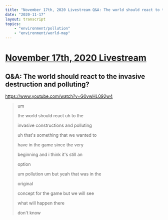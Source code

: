 ```yaml
---
title: "November 17th, 2020 Livestream Q&A: The world should react to the invasive destruction and polluting?"
date: "2020-11-17"
layout: transcript
topics:
    - "environment/pollution"
    - "environment/world-map"
---
```

# [November 17th, 2020 Livestream](../2020-11-17.md)
## Q&A: The world should react to the invasive destruction and polluting?
https://www.youtube.com/watch?v=G0vwHL092w4
> um
> 
> the world should react uh to the
> 
> invasive constructions and polluting
> 
> uh that's something that we wanted to
> 
> have in the game since the very
> 
> beginning and i think it's still an
> 
> option
> 
> um pollution um but yeah that was in the
> 
> original
> 
> concept for the game but we will see
> 
> what will happen there
> 
> don't know
> 
